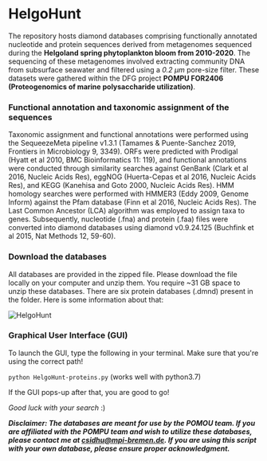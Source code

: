 # HelgoHunt
The repository hosts diamond databases comprising functionally annotated nucleotide and protein sequences derived from metagenomes sequenced during the **Helgoland spring phytoplankton bloom from 2010-2020**. The sequencing of these metagenomes involved extracting community DNA from subsurface seawater and filtered using a *0.2 µm* pore-size filter.
These datasets were gathered within the DFG project **POMPU FOR2406 (Proteogenomics of marine polysaccharide utilization)**.

### Functional annotation and taxonomic assignment of the sequences
Taxonomic assignment and functional annotations were performed using the SequeezeMeta pipeline v1.3.1 (Tamames & Puente-Sanchez 2019, Frontiers in Microbiology 9, 3349). ORFs were predicted with Prodigal (Hyatt et al 2010, BMC Bioinformatics 11: 119), and functional annotations were conducted through similarity searches against GenBank (Clark et al 2016, Nucleic Acids Res), eggNOG (Huerta-Cepas et al 2016, Nucleic Acids Res), and KEGG (Kanehisa and Goto 2000, Nucleic Acids Res). HMM homology searches were performed with HMMER3 (Eddy 2009, Genome Inform) against the Pfam database (Finn et al 2016, Nucleic Acids Res). The Last Common Ancestor (LCA) algorithm was employed to assign taxa to genes. Subsequently, nucleotide (.fna) and protein (.faa) files were converted into diamond databases using diamond v0.9.24.125 (Buchfink et al 2015, Nat Methods 12, 59-60).

### Download the databases
All databases are provided in the zipped file. Please download the file locally on your computer and unzip them. You require ~31 GB space to unzip these databases. There are six protein databases (.dmnd) present in the folder. Here is some information about that:

![HelgoHunt](https://drive.google.com/uc?export=download&id=1Ndl7rVozZMg36QDl-Fmz36wLA4ll0fAY)

### Graphical User Interface (GUI)
To launch the GUI, type the following in your terminal. Make sure that you're using the correct path!

```python HelgoHunt-proteins.py``` (works well with python3.7)

If the GUI pops-up after that, you are good to go!

*Good luck with your search* :)


***Disclaimer: The databases are meant for use by the POMOU team. If you are affiliated with the POMPU team and wish to utilize these databases, please contact me at csidhu@mpi-bremen.de. If you are using this script with your own database, please ensure proper acknowledgment.***
